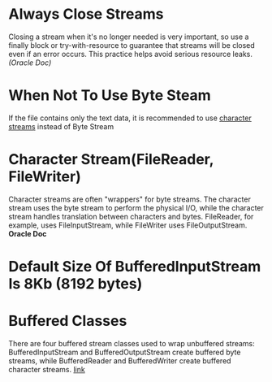 # **Always Close Streams**

Closing a stream when it's no longer needed is very important,
so use a finally block or try-with-resource to guarantee that streams will be closed even if an error occurs.
This practice helps avoid serious resource leaks._(Oracle Doc)_

# **When Not To Use Byte Steam**

If the file contains only the text data, it is recommended 
to use [character streams](https://docs.oracle.com/javase/tutorial/essential/io/bytestreams.html) instead of Byte Stream

# **Character Stream(FileReader, FileWriter)**

Character streams are often "wrappers" for byte streams.
The character stream uses the byte stream to perform the physical I/O, 
while the character stream handles translation between characters and bytes. 
FileReader, for example, uses FileInputStream, while FileWriter uses FileOutputStream. **Oracle Doc**

# **Default Size Of BufferedInputStream Is 8Kb (8192 bytes)**

# Buffered Classes

There are four buffered stream classes used to wrap unbuffered streams: BufferedInputStream and 
BufferedOutputStream create buffered byte streams, while BufferedReader and BufferedWriter create
buffered character streams. [link](https://docs.oracle.com/javase/tutorial/essential/io/buffers.html)